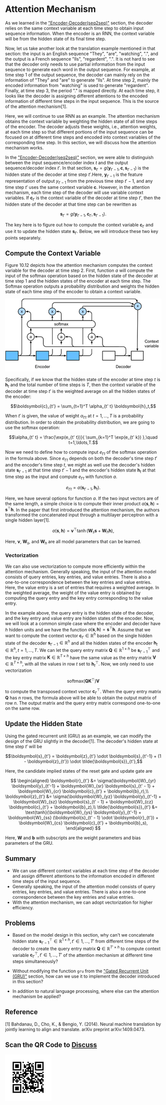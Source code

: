 # Attention Mechanism

As we learned in the ["Encoder-Decoder(seq2seq)"](seq2seq.md) section, the decoder relies on the same context variable at each time step to obtain input sequence information.  When the encoder is an RNN, the context variable will be from the hidden state of its final time step.

Now, let us take another look at the translation example mentioned in that section: the input is an English sequence "They", "are", "watching", ".", and the output is a French sequence "Ils", "regardent", ".". It is not hard to see that the decoder only needs to use partial information from the input sequence to generate each word in the output sequence. For example, at time step 1 of the output sequence, the decoder can mainly rely on the information of "They" and "are" to generate "Ils". At time step 2, mainly the encoded information from "watching" is used to generate "regardent". Finally, at time step 3, the period "." is mapped directly.  At each time step, it looks like the decoder is assigning different attentions to the encoded information of different time steps in the input sequence. This is the source of the attention mechanism[1].

Here, we will continue to use RNN as an example. The attention mechanism obtains the context variable by weighting the hidden state of all time steps of the encoder. The decoder adjusts these weights, i.e., attention weights, at each time step so that different portions of the input sequence can be focused on at different time steps and encoded into context variables of the corresponding time step. In this section, we will discuss how the attention mechanism works.


In the ["Encoder-Decoder(seq2seq)"](seq2seq.md) section, we were able to distinguish between the input sequence/encoder index $t$ and the output sequence/decoder index $t'$. In that section, $\boldsymbol{s}_{t'} = g(\boldsymbol{y}_{t'-1}, \boldsymbol{c}, \boldsymbol{s}_{t'-1})$ is the hidden state of the decoder at time step $t'$.Here, $\boldsymbol{y}_{t'-1}$ is the feature representation of output $y_{t'-1}$ from the previous time step $t'-1$, and any time step $t'$ uses the same context variable $\boldsymbol{c}$. However, in the attention mechanism, each time step of the decoder will use variable context variables. If $\boldsymbol{c}_{t'}$ is the context variable of the decoder at time step $t'$, then the hidden state of the decoder at that time step can be rewritten as

$$\boldsymbol{s}_{t'} = g(\boldsymbol{y}_{t'-1}, \boldsymbol{c}_{t'}, \boldsymbol{s}_{t'-1}).$$

The key here is to figure out how to compute the context variable $\boldsymbol{c}_{t'}$ and use it to update the hidden state $\boldsymbol{s}_{t'}$. Below, we will introduce these two key points separately.


## Compute the Context Variable

Figure 10.12 depicts how the attention mechanism computes the context variable for the decoder at time step 2. First, function $a$ will compute the input of the softmax operation based on the hidden state of the decoder at time step 1 and the hidden states of the encoder at each time step. The Softmax operation outputs a probability distribution and weights the hidden state of each time step of the encoder to obtain a context variable.

![Attention mechanism based on the encoder-decoder. ](../img/attention.svg)


Specifically, if we know that the hidden state of the encoder at time step $t$ is $\boldsymbol{h}_t$ and the total number of time steps is $T$, then the context variable of the decoder at time step $t'$ is the weighted average on all the hidden states of the encoder:

$$\boldsymbol{c}_{t'} = \sum_{t=1}^T \alpha_{t' t} \boldsymbol{h}_t,$$

When $t'$ is given, the value of weight $\alpha_{t't}$ at $t=1, \ldots,T$ is a probability distribution. In order to obtain the probability distribution, we are going to use the softmax operation:

$$\alpha_{t' t} = \frac{\exp(e_{t' t})}{ \sum_{k=1}^T \exp(e_{t' k}) },\quad t=1,\ldots,T.$$

Now we need to define how to compute input $e_{t' t}$ of the softmax operation in the formula above. Since $e_{t' t}$ depends on both the decoder's time step $t'$ and the encoder's time step $t$, we might as well use the decoder's hidden state $\boldsymbol{s}_{t' - 1}$ at that time step $t'-1$ and the encoder's hidden state $\boldsymbol{h}_t$ at that time step as the input and compute $e_{t' t}$ with function $a$.

$$e_{t' t} = a(\boldsymbol{s}_{t' - 1}, \boldsymbol{h}_t).$$


Here, we have several options for function $a$. If the two input vectors are of the same length, a simple choice is to compute their inner product $a(\boldsymbol{s}, \boldsymbol{h})=\boldsymbol{s}^\top \boldsymbol{h}$. In the paper that first introduced the attention mechanism, the authors transformed the concatenated input through a multilayer perceptron with a single hidden layer[1].

$$a(\boldsymbol{s}, \boldsymbol{h}) = \boldsymbol{v}^\top \tanh(\boldsymbol{W}_s \boldsymbol{s} + \boldsymbol{W}_h \boldsymbol{h}),$$

Here, $\boldsymbol{v}$, $\boldsymbol{W}_s$, and $\boldsymbol{W}_h$ are all model parameters that can be learned.

### Vectorization

We can also use vectorization to compute more efficiently within the attention mechanism. Generally speaking, the input of the attention model consists of query entries, key entries, and value entries. There is also a one-to-one correspondence between the key entries and value entries. Here, the value entry is a set of entries that requires a weighted average. In the weighted average, the weight of the value entry is obtained by computing the query entry and the key entry corresponding to the value entry.

In the example above, the query entry is the hidden state of the decoder, and the key entry and value entry are hidden states of the encoder.
Now, we will look at a common simple case where the encoder and decoder have $h$ hidden units and we have the function $a(\boldsymbol{s}, \boldsymbol{h})=\boldsymbol{s}^ \top \boldsymbol{h}$. Assume that we want to compute the context vector $\boldsymbol{c}_{t'}\in \mathbb{R}^{h}$ based on the single hidden state of the decoder $\boldsymbol{s}_{t' - 1} \in \mathbb{R}^{h}$ and all the hidden states of the encoder $\boldsymbol{h}_t \in \mathbb{R}^{h}, t = 1,\ldots,T$.
We can let the query entry matrix $\boldsymbol{Q} \in \mathbb{R}^{1 \times h}$ be $\boldsymbol{s}_{t' - 1}^\top$ and the key entry matrix $\boldsymbol{K} \in \mathbb{R}^{T \times h}$ have the same value as the entry matrix $\boldsymbol{V} \in \mathbb{R}^{T \times h}$, with all the values in row $t$ set to $\boldsymbol{h}_t^\top$. Now, we only need to use vectorization

$$\text{softmax}(\boldsymbol{Q}\boldsymbol{K}^\top)\boldsymbol{V}$$

to compute the transposed context vector $\boldsymbol{c}_{t'}^\top$. When the query entry matrix $\boldsymbol{Q}$ has $n$ rows, the formula above will be able to obtain the output matrix of row $n$. The output matrix and the query entry matrix correspond one-to-one on the same row.



## Update the Hidden State

Using the gated recurrent unit (GRU) as an example, we can modify the design of the GRU slightly in the decoder[1]. The decoder's hidden state at time step $t'$ will be

$$\boldsymbol{s}_{t'} = \boldsymbol{z}_{t'} \odot \boldsymbol{s}_{t'-1}  + (1 - \boldsymbol{z}_{t'}) \odot \tilde{\boldsymbol{s}}_{t'},$$

Here, the candidate implied states of the reset gate and update gate are


$$
\begin{aligned}
\boldsymbol{r}_{t'} &= \sigma(\boldsymbol{W}_{yr} \boldsymbol{y}_{t'-1} + \boldsymbol{W}_{sr} \boldsymbol{s}_{t' - 1} + \boldsymbol{W}_{cr} \boldsymbol{c}_{t'} + \boldsymbol{b}_r),\\
\boldsymbol{z}_{t'} &= \sigma(\boldsymbol{W}_{yz} \boldsymbol{y}_{t'-1} + \boldsymbol{W}_{sz} \boldsymbol{s}_{t' - 1} + \boldsymbol{W}_{cz} \boldsymbol{c}_{t'} + \boldsymbol{b}_z),\\
\tilde{\boldsymbol{s}}_{t'} &= \text{tanh}(\boldsymbol{W}_{ys} \boldsymbol{y}_{t'-1} + \boldsymbol{W}_{ss} (\boldsymbol{s}_{t' - 1} \odot \boldsymbol{r}_{t'}) + \boldsymbol{W}_{cs} \boldsymbol{c}_{t'} + \boldsymbol{b}_s),
\end{aligned}
$$

Here, $\boldsymbol{W}$ and $\boldsymbol{b}$ with subscripts are the weight parameters and bias parameters of the GRU.

## Summary

* We can use different context variables at each time step of the decoder and assign different attentions to the information encoded in different time steps of the input sequence.
* Generally speaking, the input of the attention model consists of query entries, key entries, and value entries. There is also a one-to-one correspondence between the key entries and value entries.
* With the attention mechanism, we can adopt vectorization for higher efficiency.


## Problems

* Based on the model design in this section, why can't we concatenate hidden state $\boldsymbol{s}_{t' - 1}^\top \in \mathbb{R}^{1 \times h}, t' \in 1, \ldots, T'$ from different time steps of the decoder to create the query entry matrix $\boldsymbol{Q} \in \mathbb{R}^{T' \times h}$ to compute context variable $\boldsymbol{c}_{t'}^\top, t' \in 1, \ldots, T'$ of the attention mechanism at different time steps simultaneously?

* Without modifying the function `gru` from the ["Gated Recurrent Unit (GRU)"](../chapter_recurrent-neural-networks/gru.md) section, how can we use it to implement the decoder introduced in this section?

* In addition to natural language processing, where else can the attention mechanism be applied?

## Reference

[1] Bahdanau, D., Cho, K., & Bengio, Y. (2014). Neural machine translation by jointly learning to align and translate. arXiv preprint arXiv:1409.0473.

## Scan the QR Code to [Discuss](https://discuss.mxnet.io/t/2395)

![](../img/qr_attention.svg)
